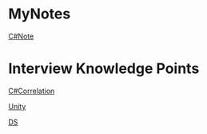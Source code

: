 # MyNotes

[C#Note](CSharp/CSharpDiagrams.md)



# Interview Knowledge Points 

 [C#Correlation](InterviewNote/C#.md) 

 [Unity](InterviewNote/Unity.md) 

 [DS](InterviewNote/DS.md) 

